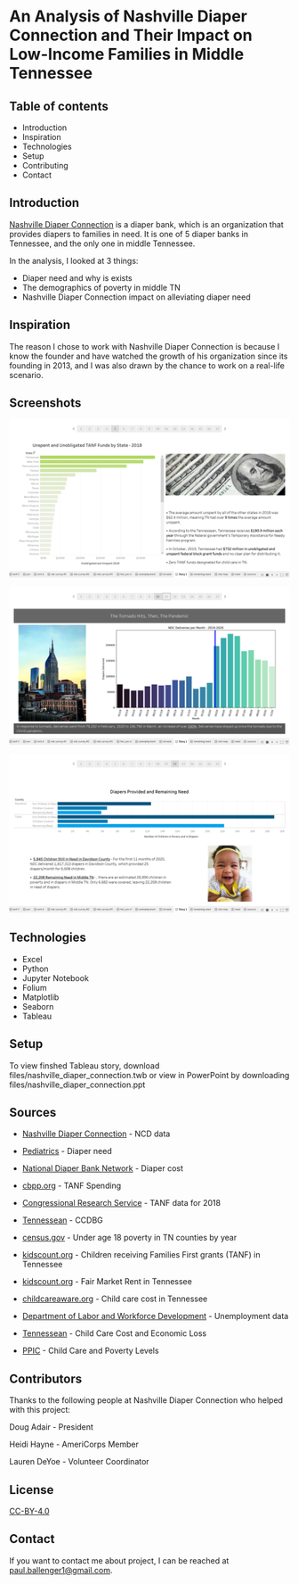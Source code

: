 # An Analysis of Nashville Diaper Connection and Their Impact on Low-Income Families in Middle Tennessee

## Table of contents
* Introduction
* Inspiration
* Technologies
* Setup
* Contributing
* Contact

## Introduction

[Nashville Diaper Connection](https://www.nashvillediaperconnection.org/) is a diaper bank, which is an organization that provides diapers to families in need. It is one of 5 diaper banks in Tennessee, and the only one in middle Tennessee.

In the analysis, I looked at 3 things:
* Diaper need and why is exists
* The demographics of poverty in middle TN
* Nashville Diaper Connection impact on alleviating diaper need

## Inspiration

The reason I chose to work with Nashville Diaper Connection is because I know the founder and have watched the growth of his organization since its founding in 2013, and I was also drawn by the chance to work on a real-life scenario.

## Screenshots

![screenshot_1](https://github.com/paulballenger/nashville_diaper_connection/blob/main/files/screenshot_1.png
)

![screenshot_2](https://github.com/paulballenger/nashville_diaper_connection/blob/main/files/screenshot_2.png
)

![screenshot_3](https://github.com/paulballenger/nashville_diaper_connection/blob/main/files/screenshot_3.png
)

## Technologies

* Excel
* Python
* Jupyter Notebook
* Folium
* Matplotlib
* Seaborn
* Tableau

## Setup

To view finshed Tableau story, download files/nashville_diaper_connection.twb or view in PowerPoint by downloading files/nashville_diaper_connection.ppt

## Sources
* [Nashville Diaper Connection](https://www.nashvillediaperconnection.org/) - NCD data

* [Pediatrics](https://pediatrics.aappublications.org/content/132/2/253) - Diaper need

* [National Diaper Bank Network](https://nationaldiaperbanknetwork.org/) - Diaper cost

* [cbpp.org](https://www.cbpp.org/sites/default/files/atoms/files/tanf_spending_tn.pdf) - TANF Spending

* [Congressional Research Service](https://fas.org/sgp/crs/misc/RL32760.pdf) - TANF data for 2018

* [Tennessean](https://www.tennessean.com/story/news/2019/11/05/child-care-low-income-families-federal-funding-tennessee/4154580002/) - CCDBG 

* [census.gov](https://www.census.gov/data-tools/demo/saipe/#/?map_geoSelector=u18_c&s_state=47&s_year=2019&s_county=47021,47037,47081,47117,47119,47125,47141,47149,47187,47189&s_measures=u18_snc) - Under age 18 poverty in TN counties by year

* [kidscount.org](https://datacenter.kidscount.org/data/tables/2983-children-receiving-families-first-grants-tanf#detailed/2/any/false/1729,37,871,870,573,869,36,868,867,133/any/13220,10111) - Children receiving Families First grants (TANF) in Tennessee

* [kidscount.org](https://datacenter.kidscount.org/data/tables/3027-fair-market-rent?loc=44&loct=5#detailed/5/6430,6438,6460,6476-6477,6482,6490,6494,6513-6514/false/1729,37,871,870,573,869,36,868,867,133/any/6258) - Fair Market Rent in Tennessee

* [childcareaware.org](https://www.childcareaware.org/wp-content/uploads/2016/12/State-Fact-Sheets_Tennessee.pdf) - Child care cost in Tennessee

* [Department of Labor and Workforce Development](https://www.tn.gov/content/dam/tn/workforce/documents/economicanalysis/EconomicAnalysisSep20.pdf) - Unemployment data

* [Tennessean](https://www.tennessean.com/story/news/2019/09/14/childcare-tennessee-workforce-child-care-needs-cost-revenue-families/2266422001/) - Child Care Cost and Economic Loss

* [PPIC](https://www.ppic.org/publication/the-impact-of-expanding-public-preschool-on-child-poverty-in-california/) - Child Care and Poverty Levels



## Contributors
Thanks to the following people at Nashville Diaper Connection who helped with this project:

Doug Adair - President

Heidi Hayne -  AmeriCorps Member

Lauren DeYoe - Volunteer Coordinator

## License
[CC-BY-4.0](https://spdx.org/licenses/CC-BY-4.0.html)

## Contact
If you want to contact me about project, I can be reached at paul.ballenger1@gmail.com.